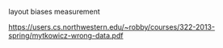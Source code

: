 layout biases measurement 

https://users.cs.northwestern.edu/~robby/courses/322-2013-spring/mytkowicz-wrong-data.pdf
